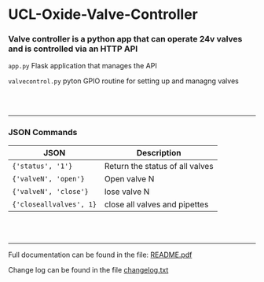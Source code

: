 # UCL-Oxide-Valve-Controller

### Valve controller is a python app that can operate 24v valves and is controlled via an HTTP API


`app.py`			    Flask application that manages the API 

`valvecontrol.py`		pyton GPIO routine for setting up and managng valves

<br><br>

---
### JSON Commands

| JSON | Description |                                                                      
|---|---|
| `{'status', '1'}`      | Return the status of all valves                                                                            |
| `{'valveN', 'open'}`   | Open valve N |
| `{'valveN', 'close'}` | lose valve N |
| `{'closeallvalves', 1}`  | close all valves and pipettes |


<br><br>

---
Full documentation can be found in the file: [README.pdf](./README.pdf)

Change log can be found in the file [changelog.txt](./changelog.txt)